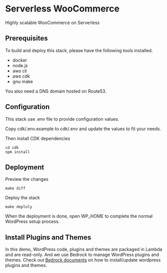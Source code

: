 # Serverless WooCommerce

Highly scalable WooCommerce on Serverless

## Prerequisites

To build and deploy this stack, please have the following tools installed. 

- docker
- node.js
- aws cli
- aws cdk
- gnu make

You also need a DNS domain hosted on Route53. 

## Configuration

This stack use .env file to provide configuration values. 

Copy cdk/.env.example to cdk/.env and update the values to fit your needs. 

Then install CDK dependencies

```shell
cd cdk
npm install 
```

## Deployment

Preview the changes

```shell
make diff
```

Deploy the stack

```shell
make deploly
````

When the deployment is done, open WP_HOME to complete the normal WordPress setup process.

## Install Plugins and Themes

In this demo, WordPress code, plugins and themes are packaged in Lambda and are read-only. And we use Bedrock to manage WordPress plugins and themes. 
Check out [Bedrock documents](https://roots.io/bedrock/) on how to install/update wordpress plugins and themes. 
